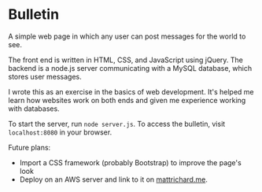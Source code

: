 Bulletin
========

A simple web page in which any user can post messages for the world to see.

The front end is written in HTML, CSS, and JavaScript using jQuery. The backend is a node.js server communicating with a MySQL database, which stores user messages.

I wrote this as an exercise in the basics of web development. It's helped me learn how websites work on both ends and given me experience working with databases.

To start the server, run `node server.js`. To access the bulletin, visit `localhost:8080` in your browser.

Future plans:
  * Import a CSS framework (probably Bootstrap) to improve the page's look
  * Deploy on an AWS server and link to it on [mattrichard.me](http://www.mattrichard.me).
